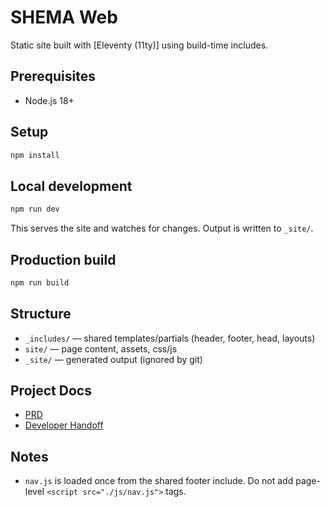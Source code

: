 # SHEMA Web

Static site built with [Eleventy (11ty)] using build-time includes.

## Prerequisites

* Node.js 18+

## Setup

```bash
npm install
```

## Local development

```bash
npm run dev
```

This serves the site and watches for changes. Output is written to `_site/`.

## Production build

```bash
npm run build
```

## Structure

* `_includes/` — shared templates/partials (header, footer, head, layouts)
* `site/` — page content, assets, css/js
* `_site/` — generated output (ignored by git)

## Project Docs

- [PRD](docs/PRD.md)
- [Developer Handoff](docs/Developer-Handoff.md)

## Notes

* `nav.js` is loaded once from the shared footer include. Do not add page-level `<script src="./js/nav.js">` tags.
